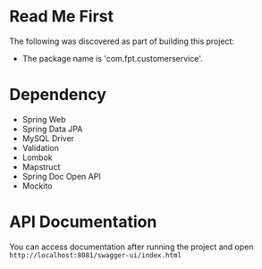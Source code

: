 # Read Me First
The following was discovered as part of building this project:

* The package name is 'com.fpt.customerservice'.

# Dependency
* Spring Web
* Spring Data JPA
* MySQL Driver
* Validation
* Lombok
* Mapstruct
* Spring Doc Open API
* Mockito

# API Documentation
You can access documentation after running the project and open `http://localhost:8081/swagger-ui/index.html`